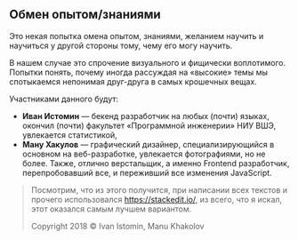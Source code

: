 ## Обмен опытом/знаниями
Это некая попытка омена опытом, знаниями, желанием научить и научиться у другой стороны тому, чему его могу научить.

В нашем случае это спрочение визуального и фищически воплотимого. Попытки понять, почему иногда рассуждая на «высокие» темы мы спотыкаемся непонимая друг-друга в самых крошечных вещах.

Участниками данного будут:
- **Иван Истомин** — бекенд разработчик на любых (почти) языках, окончил (почти) факультет «Программной инженерии» НИУ ВШЭ, увлекается статистикой,
- **Ману Хакулов** — графический дизайнер, специализирующийся в основном на веб-разработке, увлекается фотографиями, но не более. Также, отлично верстальщик, а именно Frontend разработчик, перепробовавший все, и переживший все изменения JavaScript.

> Посмотрим, что из этого получится, при написании всех текстов и прочего использовался https://stackedit.io/, из всего, что я искал, этот оказался самым лучшем вариантом.
>
> Copyright 2018 © Ivan Istomin, Manu Khakolov
<!--stackedit_data:
eyJoaXN0b3J5IjpbOTI4NjMyNDIxLC0xMzY4Mjk1ODM4LC0xMz
A3ODg2NTI5LC02MDQ4NTg5NTldfQ==
-->
